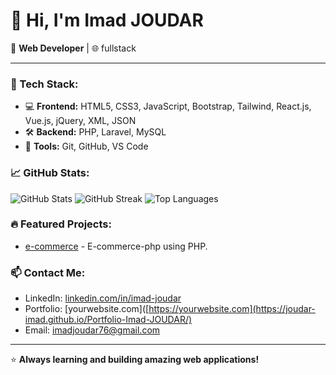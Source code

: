 # 👋 Hi, I'm Imad JOUDAR

🚀 **Web Developer** | 🌐 fullstack

---

### 🧰 Tech Stack:
- 💻 **Frontend:** HTML5, CSS3, JavaScript, Bootstrap, Tailwind, React.js, Vue.js, jQuery, XML, JSON  
- 🛠️ **Backend:** PHP, Laravel, MySQL  
- 🔧 **Tools:** Git, GitHub, VS Code


### 📈 GitHub Stats:
![GitHub Stats](https://github-readme-stats.vercel.app/api?username=JOUDAR-Imad&show_icons=true&theme=radical)
![GitHub Streak](https://github-readme-streak-stats.herokuapp.com/?user=JOUDAR-Imad&theme=radical)
![Top Languages](https://github-readme-stats.vercel.app/api/top-langs/?username=JOUDAR-Imad&layout=compact&theme=radical)

### 🔥 Featured Projects:
- [e-commerce](https://github.com/JOUDAR-Imad/e-commerce-php) - E-commerce-php using PHP.

### 📫 Contact Me:
- LinkedIn: [linkedin.com/in/imad-joudar](https://www.linkedin.com/in/imad-joudar/)
- Portfolio: [yourwebsite.com]([https://yourwebsite.com](https://joudar-imad.github.io/Portfolio-Imad-JOUDAR/)
- Email: [imadjoudar76@gmail.com](mailto:imadjoudar76@gmail.com)

---

⭐ **Always learning and building amazing web applications!**

